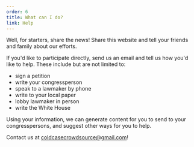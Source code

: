 ```yaml
---
order: 6
title: What can I do?
link: Help
---
```

Well, for starters, share the news! Share this website and tell your friends and family about our efforts.

If you'd like to participate directly, send us an email and tell us how you'd like to help. These include but are not limited to:

* sign a petition
* write your congressperson
* speak to a lawmaker by phone
* write to your local paper
* lobby lawmaker in person
* write the White House


Using your information, we can generate content for you to send to your congresspersons, and suggest other ways for you to help.

Contact us at [coldcasecrowdsource@gmail.com](mailto:coldcasecrowdsource@gmail.com)!
